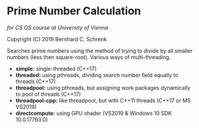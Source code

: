 # Prime Number Calculation
*for CS OS course at University of Vienna*

Copyright (C) 2019 Bernhard C. Schrenk

Searches prime numbers using the method of trying to divide by all smaller numbers (less then square-root).
Various ways of multi-threading.

* **simple:** single-threaded (C++17)
* **threaded:** using pthreads, dividing search number field equally to threads (C++17)
* **threadpool:** using pthreads, but assigning work packages dynamically to pool of threads (C++17)
* **threadpool-cpp:** like threadpool, but with C++11 threads (C++17 or MS VS2019)
* **directcompute:** using GPU shader (VS2019 & Windows 10 SDK 10.0.17763.0)


